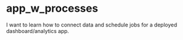# app_w_processes
I want to learn how to connect data and schedule jobs for a  deployed dashboard/analytics app.
